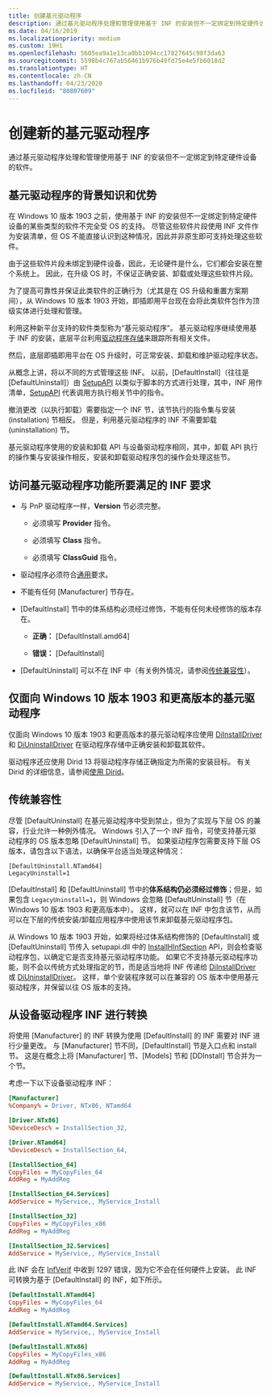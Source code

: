 ```yaml
---
title: 创建基元驱动程序
description: 通过基元驱动程序处理和管理使用基于 INF 的安装但不一定绑定到特定硬件设备的软件。
ms.date: 04/16/2019
ms.localizationpriority: medium
ms.custom: 19H1
ms.openlocfilehash: 5605ea9a1e13ca0bb1094cc17827645c98f3da63
ms.sourcegitcommit: 5598b4c767ab56461b976b49fd75e4e5fb6018d2
ms.translationtype: HT
ms.contentlocale: zh-CN
ms.lasthandoff: 04/23/2020
ms.locfileid: "80807609"
---
```

# <a name="creating-a-new-primitive-driver"></a>创建新的基元驱动程序

通过基元驱动程序处理和管理使用基于 INF 的安装但不一定绑定到特定硬件设备的软件。

## <a name="background-and-benefits-of-primitive-drivers"></a>基元驱动程序的背景知识和优势

在 Windows 10 版本 1903 之前，使用基于 INF 的安装但不一定绑定到特定硬件设备的某些类型的软件不完全受 OS 的支持。 尽管这些软件片段使用 INF 文件作为安装清单，但 OS 不能直接认识到这种情况，因此并非原生即可支持处理这些软件。

由于这些软件片段未绑定到硬件设备，因此，无论硬件是什么，它们都会安装在整个系统上。 因此，在升级 OS 时，不保证正确安装、卸载或处理这些软件片段。

为了提高可靠性并保证此类软件的正确行为（尤其是在 OS 升级和重置方案期间），从 Windows 10 版本 1903 开始，即插即用平台现在会将此类软件包作为顶级实体进行处理和管理。

利用这种新平台支持的软件类型称为“基元驱动程序”。  基元驱动程序继续使用基于 INF 的安装，底层平台利用[驱动程序存储](https://docs.microsoft.com/windows-hardware/drivers/install/driver-store)来跟踪所有相关文件。

然后，底层即插即用平台在 OS 升级时，可正常安装、卸载和维护驱动程序状态。

从概念上讲，将以不同的方式管理这些 INF。 以前，\[DefaultInstall\]（往往是 \[DefaultUninstall\]）由 [SetupAPI](https://docs.microsoft.com/windows-hardware/drivers/install/setupapi) 以类似于脚本的方式进行处理，其中，INF 用作清单，[SetupAPI](https://docs.microsoft.com/windows-hardware/drivers/install/setupapi) 代表调用方执行相关节中的指令。

撤消更改（以执行卸载）需要指定一个 INF 节，该节执行的指令集与安装 (installation) 节相反。 但是，利用基元驱动程序的 INF 不需要卸载 (uninstallation) 节。

基元驱动程序使用的安装和卸载 API 与设备驱动程序相同，其中，卸载 API 执行的操作集与安装操作相反，安装和卸载驱动程序包的操作会处理这些节。

## <a name="inf-requirements-to-access-primitive-driver-functionality"></a>访问基元驱动程序功能所要满足的 INF 要求

* 与 PnP 驱动程序一样，**Version** 节必须完整。

  * 必须填写 **Provider** 指令。

  * 必须填写 **Class** 指令。

  * 必须填写 **ClassGuid** 指令。

* 驱动程序必须符合[通用](https://docs.microsoft.com/windows-hardware/drivers/develop/getting-started-with-universal-drivers)要求。

* 不能有任何 \[Manufacturer\] 节存在。

* \[DefaultInstall\] 节中的体系结构必须经过修饰，不能有任何未经修饰的版本存在。

  * **正确：** \[DefaultInstall.amd64\]

  * **错误：** \[DefaultInstall\]

* \[DefaultUninstall\] 可以不在 INF 中（有关例外情况，请参阅[传统兼容性](#legacy-compatibility)）。

## <a name="primitive-drivers-targeting-only-windows-10-version-1903-and-later"></a>仅面向 Windows 10 版本 1903 和更高版本的基元驱动程序

仅面向 Windows 10 版本 1903 和更高版本的基元驱动程序应使用 [DiInstallDriver](https://docs.microsoft.com/windows/desktop/api/newdev/nf-newdev-diinstalldriverw) 和 [DiUninstallDriver](https://docs.microsoft.com/windows/desktop/api/newdev/nf-newdev-diuninstalldriverw) 在驱动程序存储中正确安装和卸载其软件。

驱动程序还应使用 Dirid 13 将驱动程序存储正确指定为所需的安装目标。 有关 Dirid 的详细信息，请参阅[使用 Dirid](https://docs.microsoft.com/windows-hardware/drivers/install/using-dirids)。

## <a name="legacy-compatibility"></a>传统兼容性

尽管 \[DefaultUninstall\] 在基元驱动程序中受到禁止，但为了实现与下层 OS 的兼容，行业允许一种例外情况。 Windows 引入了一个 INF 指令，可使支持基元驱动程序的 OS 版本忽略 \[DefaultUninstall\] 节。 如果驱动程序包需要支持下层 OS 版本，请包含以下语法，以确保平台适当处理这种情况：

```INF
[DefaultUninstall.NTamd64]
LegacyUninstall=1
```

\[DefaultInstall\] 和 \[DefaultUninstall\] 节中的**体系结构仍必须经过修饰**；但是，如果包含 `LegacyUninstall=1`，则 Windows 会忽略 \[DefaultUninstall\] 节（在 Windows 10 版本 1903 和更高版本中）。 这样，就可以在 INF 中包含该节，从而可以在下层的传统安装/卸载应用程序中使用该节来卸载基元驱动程序包。

从 Windows 10 版本 1903 开始，如果将经过体系结构修饰的 \[DefaultInstall\] 或 \[DefaultUninstall\] 节传入 setupapi.dll 中的 [InstallHInfSection](https://docs.microsoft.com/windows/desktop/api/setupapi/nf-setupapi-installhinfsectionw) API，则会检查驱动程序包，以确定它是否支持基元驱动程序功能。 如果它不支持基元驱动程序功能，则不会以传统方式处理指定的节，而是适当地将 INF 传递给 [DiInstallDriver](https://docs.microsoft.com/windows/desktop/api/newdev/nf-newdev-diinstalldrivera) 或 [DiUninstallDriver](https://docs.microsoft.com/windows/desktop/api/newdev/nf-newdev-diuninstalldriverw)。 这样，单个安装程序就可以在兼容的 OS 版本中使用基元驱动程序，并保留以往 OS 版本的支持。

## <a name="converting-from-a-device-driver-inf"></a>从设备驱动程序 INF 进行转换

将使用 \[Manufacturer\] 的 INF 转换为使用 \[DefaultInstall\] 的 INF 需要对 INF 进行少量更改。 与 \[Manufacturer\] 节不同，\[DefaultInstall\] 节是入口点和 install 节。 这是在概念上将 \[Manufacturer\] 节、\[Models\] 节和 \[DDInstall\] 节合并为一个节。

考虑一下以下设备驱动程序 INF：

```ini
[Manufacturer]
%Company% = Driver, NTx86, NTamd64

[Driver.NTx86]
%DeviceDesc% = InstallSection_32,

[Driver.NTamd64]
%DeviceDesc% = InstallSection_64,

[InstallSection_64]
CopyFiles = MyCopyFiles_64
AddReg = MyAddReg

[InstallSection_64.Services]
AddService = MyService,, MyService_Install

[InstallSection_32]
CopyFiles = MyCopyFiles_x86
AddReg = MyAddReg

[InstallSection_32.Services]
AddService = MyService,, MyService_Install
```

此 INF 会在 [InfVerif](../devtest/infverif.md) 中收到 1297 错误，因为它不会在任何硬件上安装。 此 INF 可转换为基于 \[DefaultInstall\] 的 INF，如下所示。

```ini
[DefaultInstall.NTamd64]
CopyFiles = MyCopyFiles_64
AddReg = MyAddReg

[DefaultInstall.NTamd64.Services]
AddService = MyService,, MyService_Install

[DefaultInstall.NTx86]
CopyFiles = MyCopyFiles_x86
AddReg = MyAddReg

[DefaultInstall.NTx86.Services]
AddService = MyService,, MyService_Install
```
